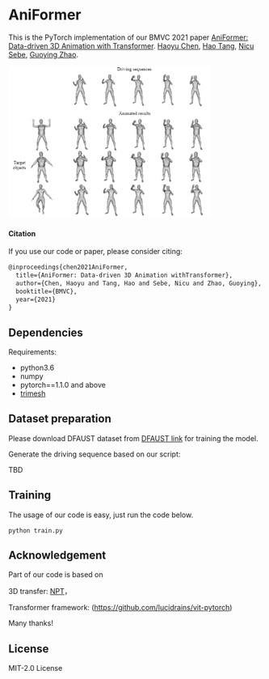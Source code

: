 # AniFormer

This is the PyTorch implementation of our BMVC 2021 paper [AniFormer: Data-driven 3D Animation with Transformer](https://arxiv.org/abs/2110.10533).
[Haoyu Chen](https://scholar.google.com/citations?user=QgbraMIAAAAJ&hl=en), [Hao Tang](https://scholar.google.com/citations?user=9zJkeEMAAAAJ&hl=en), [Nicu Sebe](https://scholar.google.it/citations?user=tNtjSewAAAAJ&hl=en), [Guoying Zhao](https://scholar.google.com/citations?user=hzywrFMAAAAJ&hl=en). <br>

<img src="Capture.PNG" width="400" height="300">

#### Citation

If you use our code or paper, please consider citing:
```
@inproceedings{chen2021AniFormer,
  title={AniFormer: Data-driven 3D Animation withTransformer},
  author={Chen, Haoyu and Tang, Hao and Sebe, Nicu and Zhao, Guoying},
  booktitle={BMVC},
  year={2021}
}
```

## Dependencies

Requirements:
- python3.6
- numpy
- pytorch==1.1.0 and above
- [trimesh](https://github.com/mikedh/trimesh)

## Dataset preparation
Please download DFAUST dataset from [DFAUST link](https://dfaust.is.tue.mpg.de/) for training the model.

Generate the driving sequence based on our script:

TBD

## Training
The usage of our code is easy, just run the code below.
```
python train.py
```

## Acknowledgement
Part of our code is based on 

3D transfer: [NPT](https://github.com/jiashunwang/Neural-Pose-Transfer)，

Transformer framework: (https://github.com/lucidrains/vit-pytorch) 

Many thanks!

## License
MIT-2.0 License
